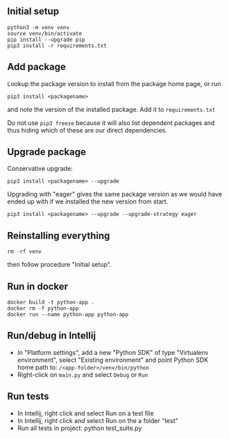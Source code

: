 ## Initial setup

```
python3 -m venv venv
source venv/bin/activate
pip install --upgrade pip
pip3 install -r requirements.txt
```

## Add package

Lookup the package version to install from the package home page, or run

```
pip3 install <packagename>
```

and note the version of the installed package. Add it to `requirements.txt`

Do not use `pip3 freeze` because it will also list dependent packages and thus hiding which of these are our direct dependencies.

## Upgrade package

Conservative upgrade:
```
pip3 install <packagename> --upgrade
```

Upgrading with "eager" gives the same package version as we would have ended up with if we installed the new version from start.

```
pip3 install <packagename> --upgrade --upgrade-strategy eager
```

## Reinstalling everything

```
rm -rf venv
```

then follow procedure "Initial setup".

## Run in docker

```
docker build -t python-app .
docker rm -f python-app
docker run --name python-app python-app
```

## Run/debug in Intellij

- In "Platform settings", add a new "Python SDK" of type "Virtualenv environment", select "Existing environment" and point Python SDK home path to: `/<app-folder>/venv/bin/python`
- Right-click on `main.py` and select `Debug` or `Run`

## Run tests

- In Intellij, right click and select Run on a test file
- In Intellij, right click and select Run on the a folder "test"
- Run all tests in project: python test_suite.py
